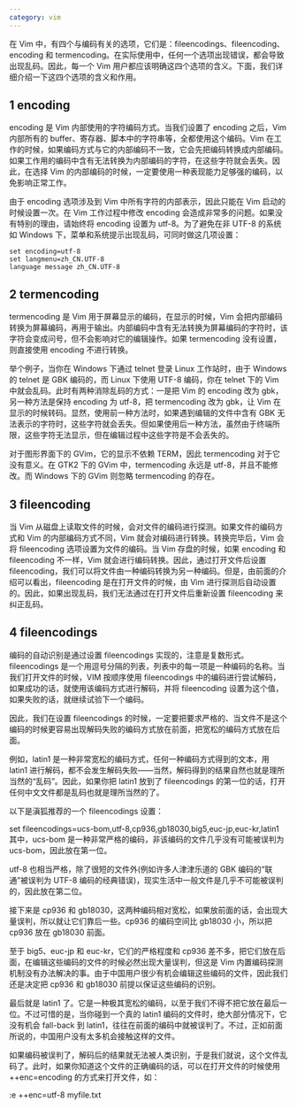 ```yaml
---
category: vim
---
```



在 Vim 中，有四个与编码有关的选项，它们是：fileencodings、fileencoding、encoding 和 termencoding。在实际使用中，任何一个选项出现错误，都会导致出现乱码。因此，每一个 Vim 用户都应该明确这四个选项的含义。下面，我们详细介绍一下这四个选项的含义和作用。

## 1 encoding

encoding 是 Vim 内部使用的字符编码方式。当我们设置了 encoding 之后，Vim 内部所有的 buffer、寄存器、脚本中的字符串等，全都使用这个编码。Vim 在工作的时候，如果编码方式与它的内部编码不一致，它会先把编码转换成内部编码。如果工作用的编码中含有无法转换为内部编码的字符，在这些字符就会丢失。因此，在选择 Vim 的内部编码的时候，一定要使用一种表现能力足够强的编码，以免影响正常工作。

由于 encoding 选项涉及到 Vim 中所有字符的内部表示，因此只能在 Vim 启动的时候设置一次。在 Vim 工作过程中修改 encoding 会造成非常多的问题。如果没有特别的理由，请始终将 encoding 设置为 utf-8。为了避免在非 UTF-8 的系统如 Windows 下，菜单和系统提示出现乱码，可同时做这几项设置：

```vim
set encoding=utf-8
set langmenu=zh_CN.UTF-8
language message zh_CN.UTF-8
```

## 2 termencoding

termencoding 是 Vim 用于屏幕显示的编码，在显示的时候，Vim 会把内部编码转换为屏幕编码，再用于输出。内部编码中含有无法转换为屏幕编码的字符时，该字符会变成问号，但不会影响对它的编辑操作。如果 termencoding 没有设置，则直接使用 encoding 不进行转换。

举个例子，当你在 Windows 下通过 telnet 登录 Linux 工作站时，由于 Windows 的 telnet 是 GBK 编码的，而 Linux 下使用 UTF-8 编码，你在 telnet 下的 Vim 中就会乱码。此时有两种消除乱码的方式：一是把 Vim 的 encoding 改为 gbk，另一种方法是保持 encoding 为 utf-8，把 termencoding 改为 gbk，让 Vim 在显示的时候转码。显然，使用前一种方法时，如果遇到编辑的文件中含有 GBK 无法表示的字符时，这些字符就会丢失。但如果使用后一种方法，虽然由于终端所限，这些字符无法显示，但在编辑过程中这些字符是不会丢失的。

对于图形界面下的 GVim，它的显示不依赖 TERM，因此 termencoding 对于它没有意义。在 GTK2 下的 GVim 中，termencoding 永远是 utf-8，并且不能修改。而 Windows 下的 GVim 则忽略 termencoding 的存在。

## 3 fileencoding

当 Vim 从磁盘上读取文件的时候，会对文件的编码进行探测。如果文件的编码方式和 Vim 的内部编码方式不同，Vim 就会对编码进行转换。转换完毕后，Vim 会将 fileencoding 选项设置为文件的编码。当 Vim 存盘的时候，如果 encoding 和 fileencoding 不一样，Vim 就会进行编码转换。因此，通过打开文件后设置 fileencoding，我们可以将文件由一种编码转换为另一种编码。但是，由前面的介绍可以看出，fileencoding 是在打开文件的时候，由 Vim 进行探测后自动设置的。因此，如果出现乱码，我们无法通过在打开文件后重新设置 fileencoding 来纠正乱码。

## 4 fileencodings

编码的自动识别是通过设置 fileencodings 实现的，注意是复数形式。fileencodings 是一个用逗号分隔的列表，列表中的每一项是一种编码的名称。当我们打开文件的时候，VIM 按顺序使用 fileencodings 中的编码进行尝试解码，如果成功的话，就使用该编码方式进行解码，并将 fileencoding 设置为这个值，如果失败的话，就继续试验下一个编码。

因此，我们在设置 fileencodings 的时候，一定要把要求严格的、当文件不是这个编码的时候更容易出现解码失败的编码方式放在前面，把宽松的编码方式放在后面。

例如，latin1 是一种非常宽松的编码方式，任何一种编码方式得到的文本，用 latin1 进行解码，都不会发生解码失败——当然，解码得到的结果自然也就是理所当然的“乱码”。因此，如果你把 latin1 放到了 fileencodings 的第一位的话，打开任何中文文件都是乱码也就是理所当然的了。

以下是滇狐推荐的一个 fileencodings 设置：

set fileencodings=ucs-bom,utf-8,cp936,gb18030,big5,euc-jp,euc-kr,latin1
其中，ucs-bom 是一种非常严格的编码，非该编码的文件几乎没有可能被误判为 ucs-bom，因此放在第一位。

utf-8 也相当严格，除了很短的文件外(例如许多人津津乐道的 GBK 编码的“联通”被误判为 UTF-8 编码的经典错误)，现实生活中一般文件是几乎不可能被误判的，因此放在第二位。

接下来是 cp936 和 gb18030，这两种编码相对宽松，如果放前面的话，会出现大量误判，所以就让它们靠后一些。cp936 的编码空间比 gb18030 小，所以把 cp936 放在 gb18030 前面。

至于 big5、euc-jp 和 euc-kr，它们的严格程度和 cp936 差不多，把它们放在后面，在编辑这些编码的文件的时候必然出现大量误判，但这是 Vim 内置编码探测机制没有办法解决的事。由于中国用户很少有机会编辑这些编码的文件，因此我们还是决定把 cp936 和 gb18030 前提以保证这些编码的识别。

最后就是 latin1 了。它是一种极其宽松的编码，以至于我们不得不把它放在最后一位。不过可惜的是，当你碰到一个真的 latin1 编码的文件时，绝大部分情况下，它没有机会 fall-back 到 latin1，往往在前面的编码中就被误判了。不过，正如前面所说的，中国用户没有太多机会接触这样的文件。

如果编码被误判了，解码后的结果就无法被人类识别，于是我们就说，这个文件乱码了。此时，如果你知道这个文件的正确编码的话，可以在打开文件的时候使用 ++enc=encoding 的方式来打开文件，如：

:e ++enc=utf-8 myfile.txt
